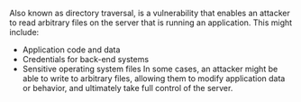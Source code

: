 Also known as directory traversal, is a vulnerability that enables an attacker to read arbitrary files on the server that is running an application. This might include:
- Application code and data
- Credentials for back-end systems
- Sensitive operating system files
In some cases, an attacker might be able to write to arbitrary files, allowing them to modify application data or behavior, and ultimately take full control of the server.